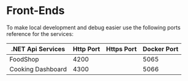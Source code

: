 # Front-Ends

To make local development and debug easier use the following ports reference for the services:

| .NET Api Services         | Http Port | Https Port | Docker Port|
| -------                   | --------- | ---------- | ---------  |
| FoodShop                  | 4200      |            | 5065       | 
| Cooking Dashboard         | 4300      |            | 5066       |